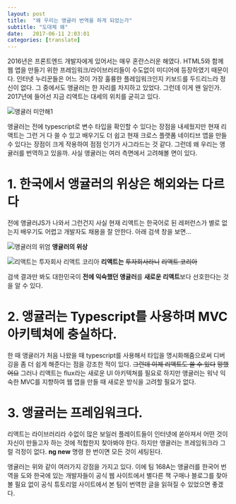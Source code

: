 ```yaml
---
layout: post
title:  "왜 우리는 앵귤러 번역을 하게 되었는가"
subtitle: "도대체 왜"
date:   2017-06-11 2:03:01
categories: [translate]
---
```

2016년은 프론트엔드 개발자에게 있어서는 매우 혼란스러운 해였다. HTML5와 함께 웹 앱을 만들기 위한 프레임워크/라이브러리들이 수도없이 미디어에 등장하였기 때문이다. 인터넷 누리꾼들은 어느 것이 가장 훌륭한 플레임워크인지 키보드를 두드리느라 정신이 없다. 그 중에서도 앵귤러는 한 자리를 차지하고 있었다. 그런데 이게 왠 일인가. 2017년에 들어선 지금 리액트는 대세의 위치를 굳히고 있다.

![앵귤러 미안해1](https://user-images.githubusercontent.com/12888144/27029317-b9baad94-4fa2-11e7-908a-0d6d494e4e6e.png)


앵귤러는 전에 typescript로 변수 타입을 확인할 수 있다는 장점을 내세웠지만 현재 리액트는 그런 거 다 쓸 수 있고 배우기도 더 쉽고 현재 크로스 플랫폼 네이티브 앱을 만들 수 있다는 장점이 크게 작용하여 점점 인기가 사그라드는 것 같다. 그런데 왜 우리는 앵귤러를 번역하고 있을까. 사실 앵귤러는 여러 측면에서 고려해볼 면이 있다.

# 1. 한국에서 앵귤러의 위상은 해외와는 다르다
전에 앵귤러JS가 나와서 그런건지 사실 현재 리액트는 한국어로 된 레퍼런스가 별로 없는지 배우기도 어렵고 개발자도 채용을 잘 안한다. 아래 검색 창을 보면...

  ![**앵귤러의 위엄**](https://user-images.githubusercontent.com/12888144/27004718-19cfb59a-4e49-11e7-847a-ea94979a293c.PNG) 
  **앵귤러의 위상**

  ![리액트는 ~~투자회사~~ ~~리액트 코리아~~](https://user-images.githubusercontent.com/12888144/27004731-4d64c6de-4e49-11e7-8224-857bd05fa005.PNG)
  **리액트는** ~~투자회사라니~~ ~~리액트 코리아~~

검색 결과만 봐도 대한민국이 **전에 익숙했던 앵귤러**를 **새로운 리액트**보다 선호한다는 것을 알 수 있다.

# 2. 앵귤러는 Typescript를 사용하며 MVC 아키텍쳐에 충실하다.

한 때 앵귤러가 처음 나왔을 때 typescript를 사용해서 타입을 명시화해줌으로써 디버깅을 좀 더 쉽게 해준다는 점을 강조한 적이 있다. ~~그런데 이제 리액트도 쓸 수 있다~~ ~~망했어요~~ 그러나 리액트는 flux라는 새로운 UI 아키텍쳐를 필요로 하지만 앵귤러는 워낙 익숙한 MVC를 지향하여 웹 앱을 만들 때 새로운 방식을 고려할 필요가 없다.

# 3. 앵귤러는 프레임워크다.
리액트는 라이브러리라 수없이 많은 보일러 플레이트들이 인터넷에 쏟아져서 어떤 것이 자신이 만들고자 하는 것에 적합한지 찾아봐야 한다. 하지만 앵귤러는 프레임워크라 그럴 걱정이 없다. **ng new** 명령 한 번이면 모든 것이 세팅된다.

앵귤러는 위와 같이 여러가지 강점을 가지고 있다. 이에 팀 168A는 앵귤러를 한국어 번역을 도와 한국에 있는 개발자들이 공식 웹 사이트에서 별다른 책 구매나 블로그를 찾아볼 필요 없이 공식 튜토리얼 사이트에서 본 팀이 번역한 글을 읽혀질 수 있었으면 좋겠다.
